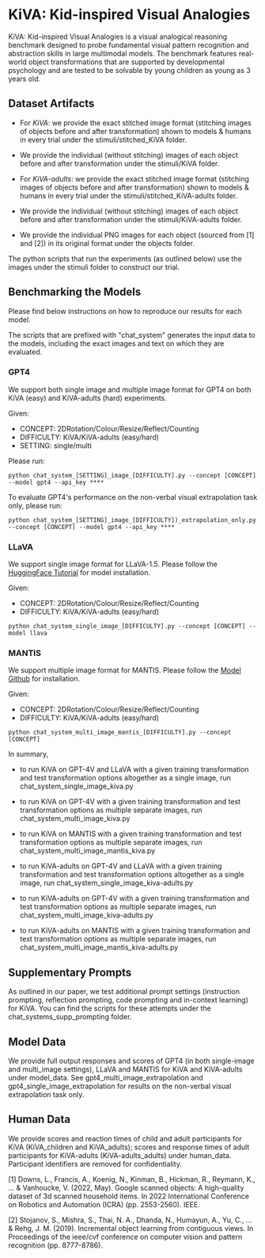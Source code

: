 # KiVA: Kid-inspired Visual Analogies

KiVA: Kid-inspired Visual Analogies is a visual analogical reasoning benchmark designed to probe fundamental visual pattern recognition and abstraction skills in large multimodal models. The benchmark features real-world object transformations that are supported by developmental psychology and are tested to be solvable by young children as young as 3 years old. 


## Dataset Artifacts


* For *KiVA*: we provide the exact stitched image format (stitching images of objects before and after transformation) shown to models & humans in every trial under the stimuli/stitched_KiVA folder.
* We provide the individual (without stitching) images of each object before and after transformation under the stimuli/KiVA folder.

* For *KiVA-adults*: we provide the exact stitched image format (stitching images of objects before and after transformation) shown to models & humans in every trial under the stimuli/stitched_KiVA-adults folder.
* We provide the individual (without stitching) images of each object before and after transformation under the stimuli/KiVA-adults folder.
  
* We provide the individual PNG images for each object (sourced from [1] and [2]) in its original format under the objects folder. 

The python scripts that run the experiments (as outlined below) use the images under the stimuli folder to construct our trial.


## Benchmarking the Models

Please find below instructions on how to reproduce our results for each model. 

The scripts that are prefixed with "chat_system" generates the input data to the models, including the exact images and text on which they are evaluated. 

### GPT4

We support both single image and multiple image format for GPT4 on both KiVA (easy) and KiVA-adults (hard) experiments.

Given: 
* CONCEPT: 2DRotation/Colour/Resize/Reflect/Counting
* DIFFICULTY: KiVA/KiVA-adults (easy/hard)
* SETTING: single/multi

Please run: 

```
python chat_system_[SETTING]_image_[DIFFICULTY].py --concept [CONCEPT] --model gpt4 --api_key ****
```

To evaluate GPT4's performance on the non-verbal visual extrapolation task only, please run:

```
python chat_system_[SETTING]_image_[DIFFICULTY])_extrapolation_only.py --concept [CONCEPT] --model gpt4 --api_key ****
```

### LLaVA

We support single image format for LLaVA-1.5. Please follow the [HuggingFace Tutorial](https://huggingface.co/liuhaotian/llava-v1.5-13b) for model installation. 

Given: 
* CONCEPT: 2DRotation/Colour/Resize/Reflect/Counting
* DIFFICULTY: KiVA/KiVA-adults (easy/hard)

```
python chat_system_single_image_[DIFFICULTY].py --concept [CONCEPT] --model llava
```

### MANTIS

We support multiple image format for MANTIS. Please follow the [Model Github](https://tiger-ai-lab.github.io/Mantis/) for installation. 

Given: 
* CONCEPT: 2DRotation/Colour/Resize/Reflect/Counting
* DIFFICULTY: KiVA/KiVA-adults (easy/hard)

```
python chat_system_multi_image_mantis_[DIFFICULTY].py --concept [CONCEPT]
```

In summary,

* to run KiVA on GPT-4V and LLaVA with a given training transformation and test transformation options altogether as a single image, run chat_system_single_image_kiva.py
* to run KiVA on GPT-4V with a given training transformation and test transformation options as multiple separate images, run chat_system_multi_image_kiva.py
* to run KiVA on MANTIS with a given training transformation and test transformation options as multiple separate images, run chat_system_multi_image_mantis_kiva.py

* to run KiVA-adults on GPT-4V and LLaVA with a given training transformation and test transformation options altogether as a single image, run chat_system_single_image_kiva-adults.py
* to run KiVA-adults on GPT-4V with a given training transformation and test transformation options as multiple separate images, run chat_system_multi_image_kiva-adults.py
* to run KiVA-adults on MANTIS with a given training transformation and test transformation options as multiple separate images, run chat_system_multi_image_mantis_kiva-adults.py

## Supplementary Prompts 

As outlined in our paper, we test additional prompt settings (instruction prompting, reflection prompting, code prompting and in-context learning) for KiVA. You can find the scripts for these attempts under the chat_systems_supp_prompting folder. 

## Model Data

We provide full output responses and scores of GPT4 (in both single-image and multi_image settings), LLaVA and MANTIS for KiVA and KiVA-adults under model_data. See gpt4_multi_image_extrapolation and gpt4_single_image_extrapolation for results on the non-verbal visual extrapolation task only. 

## Human Data

We provide scores and reaction times of child and adult participants for KiVA (KiVA_children and KiVA_adults); scores and response times of adult participants for KiVA-adults (KiVA-adults_adults) under human_data. Participant identifiers are removed for confidentiality.

[1] Downs, L., Francis, A., Koenig, N., Kinman, B., Hickman, R., Reymann, K., ... & Vanhoucke, V. (2022, May). Google scanned objects: A high-quality dataset of 3d scanned household items. In 2022 International Conference on Robotics and Automation (ICRA) (pp. 2553-2560). IEEE.

[2] Stojanov, S., Mishra, S., Thai, N. A., Dhanda, N., Humayun, A., Yu, C., ... & Rehg, J. M. (2019). Incremental object learning from contiguous views. In Proceedings of the ieee/cvf conference on computer vision and pattern recognition (pp. 8777-8786).
